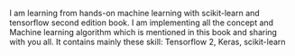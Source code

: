 I am learning from hands-on machine learning with scikit-learn and tensorflow second edition book.
I am implementing all the concept and Machine learning algorithm  which is mentioned in this book and sharing with you all.
It contains mainly these skill:
Tensorflow 2,
Keras,
scikit-learn
